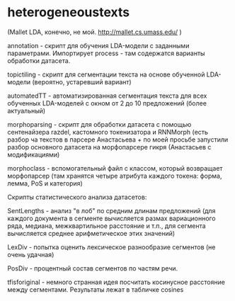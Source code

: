 # heterogeneoustexts

(Mallet LDA, конечно, не мой. http://mallet.cs.umass.edu/ )

annotation - скрипт для обучения LDA-модели с заданными параметрами. Импортирует process - там содержатся варианты обработки датасета. 

topictiling - скрипт для сегментации текста на основе обученной LDA-модели (вероятно, устаревший вариант)

automatedTT - автоматизированная сегментация текста для всех обученных LDA-моделей с окном от 2 до 10 предложений (более актуальный)

morphoparsing - скрипт для обработки датасета с помощью сентенайзера razdel, кастомного токенизатора и RNNMorph (есть разбор ча текстов в парсере Анастасьева + по моей просьбе запустили разбор основного датасета на морфопарсере гикря (Анастасьев с модификациями)

morphoclass - вспомогательный файл с классом, который возвращает морфопарсер (там хранятся четыре атрибута каждого токена: форма, лемма, PoS и категория)

Скрипты статистического анализа датасетов:

  SentLengths - анализ "в лоб" по средним длинам предложений (для каждого документа в сегменте вычисляется размах вариационного ряда, медиана, межквартильное расстояние и т.п., для сегмента вычисляется среднее арифметическое этих значений)
  
  LexDiv - попытка оценить лексическое разнообразие сегментов (не очень удачная)
  
  PosDiv - процентный состав сегментов по частям речи. 
  
  tfisforiginal - немного странная идея посчитать косинусное расстояние между сегментами. Результаты лежат в табличке cosines
